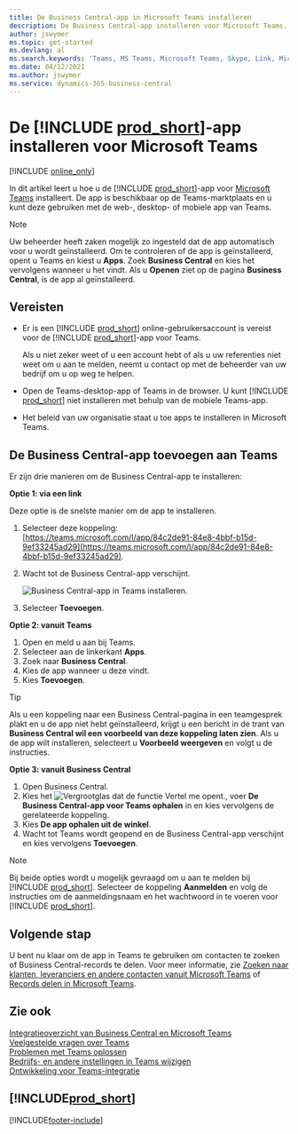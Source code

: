 ```yaml
---
title: De Business Central-app in Microsoft Teams installeren
description: De Business Central-app installeren voor Microsoft Teams.
author: jswymer
ms.topic: get-started
ms.devlang: al
ms.search.keywords: 'Teams, MS Teams, Microsoft Teams, Skype, Link, Microsoft 365, collaborate, collaboration, teamwork'
ms.date: 04/12/2021
ms.author: jswymer
ms.service: dynamics-365-business-central
---
```


# De [!INCLUDE [prod_short](includes/prod_short.md)]-app installeren voor Microsoft Teams

[!INCLUDE [online_only](includes/online_only.md)]

In dit artikel leert u hoe u de [!INCLUDE [prod_short](includes/prod_short.md)]-app voor [Microsoft Teams](https://www.microsoft.com/microsoft-teams/) installeert. De app is beschikbaar op de Teams-marktplaats en u kunt deze gebruiken met de web-, desktop- of mobiele app van Teams.

> [!NOTE]
> Uw beheerder heeft zaken mogelijk zo ingesteld dat de app automatisch voor u wordt geïnstalleerd. Om te controleren of de app is geïnstalleerd, opent u Teams en kiest u **Apps**. Zoek **Business Central** en kies het vervolgens wanneer u het vindt. Als u **Openen** ziet op de pagina **Business Central**, is de app al geïnstalleerd.  

## Vereisten

- Er is een [!INCLUDE [prod_short](includes/prod_short.md)] online-gebruikersaccount is vereist voor de [!INCLUDE [prod_short](includes/prod_short.md)]-app voor Teams.

    Als u niet zeker weet of u een account hebt of als u uw referenties niet weet om u aan te melden, neemt u contact op met de beheerder van uw bedrijf om u op weg te helpen.

- Open de Teams-desktop-app of Teams in de browser. U kunt [!INCLUDE [prod_short](includes/prod_short.md)] niet installeren met behulp van de mobiele Teams-app.

- Het beleid van uw organisatie staat u toe apps te installeren in Microsoft Teams.

## De Business Central-app toevoegen aan Teams

Er zijn drie manieren om de Business Central-app te installeren:

**Optie 1: via een link**

Deze optie is de snelste manier om de app te installeren.

1. Selecteer deze koppeling: [https://teams.microsoft.com/l/app/84c2de91-84e8-4bbf-b15d-9ef33245ad29](https://teams.microsoft.com/l/app/84c2de91-84e8-4bbf-b15d-9ef33245ad29).

2. Wacht tot de Business Central-app verschijnt.

    ![Business Central-app in Teams installeren.](media/teams-install-app.png)

3. Selecteer **Toevoegen**.

**Optie 2: vanuit Teams**

1. Open en meld u aan bij Teams.
2. Selecteer aan de linkerkant **Apps**.
3. Zoek naar **Business Central**.
4. Kies de app wanneer u deze vindt.
5. Kies **Toevoegen**.

> [!TIP]
> Als u een koppeling naar een Business Central-pagina in een teamgesprek plakt en u de app niet hebt geïnstalleerd, krijgt u een bericht in de trant van **Business Central wil een voorbeeld van deze koppeling laten zien**. Als u de app wilt installeren, selecteert u **Voorbeeld weergeven** en volgt u de instructies.

**Optie 3: vanuit Business Central**

1. Open Business Central.
2. Kies het ![Vergrootglas dat de functie Vertel me opent.](media/ui-search/search_small.png "Vertel me wat u wilt doen"), voer **De Business Central-app voor Teams ophalen** in en kies vervolgens de gerelateerde koppeling.  
3. Kies **De app ophalen uit de winkel**.
4. Wacht tot Teams wordt geopend en de Business Central-app verschijnt en kies vervolgens **Toevoegen**.

> [!NOTE]
> Bij beide opties wordt u mogelijk gevraagd om u aan te melden bij [!INCLUDE [prod_short](includes/prod_short.md)]. Selecteer de koppeling **Aanmelden** en volg de instructies om de aanmeldingsnaam en het wachtwoord in te voeren voor [!INCLUDE [prod_short](includes/prod_short.md)].

## Volgende stap

U bent nu klaar om de app in Teams te gebruiken om contacten te zoeken of Business Central-records te delen. Voor meer informatie, zie [Zoeken naar klanten, leveranciers en andere contacten vanuit Microsoft Teams](across-search-contacts-teams.md) of [Records delen in Microsoft Teams](across-working-with-teams.md).

## Zie ook

[Integratieoverzicht van Business Central en Microsoft Teams](across-teams-overview.md)  
[Veelgestelde vragen over Teams](teams-faq.md)  
[Problemen met Teams oplossen](admin-teams-troubleshooting.md)  
[Bedrijfs- en andere instellingen in Teams wijzigen](across-teams-settings.md)  
[Ontwikkeling voor Teams-integratie](/dynamics365/business-central/dev-itpro/developer/devenv-develop-for-teams)  


## [!INCLUDE[prod_short](includes/free_trial_md.md)]  


[!INCLUDE[footer-include](includes/footer-banner.md)]